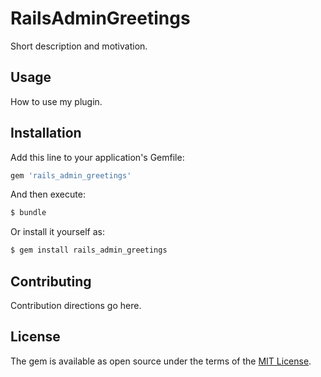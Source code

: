 # RailsAdminGreetings
Short description and motivation.

## Usage
How to use my plugin.

## Installation
Add this line to your application's Gemfile:

```ruby
gem 'rails_admin_greetings'
```

And then execute:
```bash
$ bundle
```

Or install it yourself as:
```bash
$ gem install rails_admin_greetings
```

## Contributing
Contribution directions go here.

## License
The gem is available as open source under the terms of the [MIT License](https://opensource.org/licenses/MIT).
